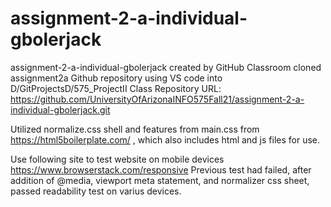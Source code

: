 # assignment-2-a-individual-gbolerjack
assignment-2-a-individual-gbolerjack created by GitHub Classroom
cloned assignment2a Github repository using VS code into D/GitProjectsD/575_ProjectII
Class Repository URL: 
https://github.com/UniversityOfArizonaINFO575Fall21/assignment-2-a-individual-gbolerjack.git

Utilized normalize.css shell and features from main.css from
https://html5boilerplate.com/ , which also includes html and 
js files for use.

Use following site to test website on mobile devices
https://www.browserstack.com/responsive
Previous test had failed, after addition of @media, viewport meta statement, and normalizer css sheet, passed readability test on varius devices. 